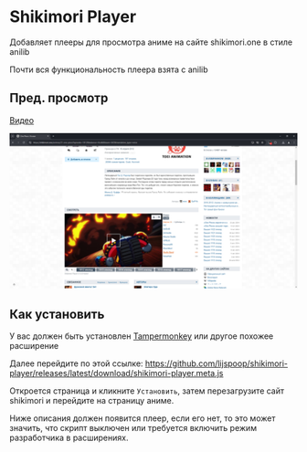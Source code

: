 # Shikimori Player

Добавляет плееры для просмотра аниме на сайте shikimori.one в стиле anilib

Почти вся функциональность плеера взята с anilib

## Пред. просмотр

[Видео](https://imgur.com/gallery/shikimori-player-preview-5HgH5hi)

![screenshot1](./assets/screenshot1.png)

## Как установить

У вас должен быть установлен [Tampermonkey](https://www.tampermonkey.net/) или другое похожее расширение

Далее перейдите по этой ссылке: https://github.com/lijspoop/shikimori-player/releases/latest/download/shikimori-player.meta.js

Откроется страница и кликните `Установить`, затем перезагрузите сайт shikimori и перейдите на страницу аниме.

Ниже описания должен появится плеер, если его нет, то это может значить, что скрипт выключен или требуется включить режим разработчика в расширениях.
